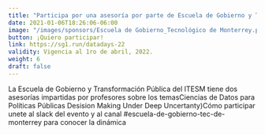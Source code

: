 ```yaml
---
title: "Participa por una asesoría por parte de Escuela de Gobierno y Transformación Pública del ITESM"
date: 2021-01-06T18:26:06-06:00
image: "/images/sponsors/Escuela de Gobierno_Tecnológico de Monterrey.png"
button: ¡Quiero participar!
link: https://sg1.run/datadays-22
validity: Vigencia al 1ro de abril, 2022.
weight: 6
draft: false
---
```



La  Escuela de Gobierno y Transformación Pública del ITESM tiene dos asesorías impartidas por profesores sobre los temasCiencias de Datos para Políticas Públicas  Desision Making Under Deep Uncertanty)Cómo participar unete al slack del evento y al canal #escuela-de-gobierno-tec-de-monterrey para conocer la dinámica
